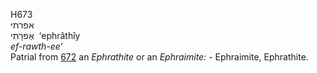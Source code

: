 <body>
  <p>H673<br>  אפרתי  <br> אֶפרָתִי  ‎  ‘ephrâthı̂y  <br><i>ef-rawth-ee‘ </i><br>Patrial from <a href="h0672.htm">672</a>  an <i>Ephrathite</i> or an <i>Ephraimite: - </i>Ephraimite, Ephrathite.<br></p>
 </body>
